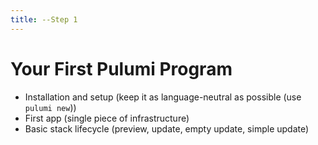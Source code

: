 ```yaml
---
title: --Step 1
---
```


# Your First Pulumi Program

* Installation and setup (keep it as language-neutral as possible (use `pulumi new`))
* First app (single piece of infrastructure)
* Basic stack lifecycle (preview, update, empty update, simple update)

